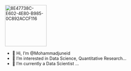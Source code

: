 <img width="136" alt="8E47738C-E602-4E80-B985-0C892ACCF116" src="https://user-images.githubusercontent.com/107539121/187740230-45688a6d-ee80-4d6e-9732-aadd8f6b2d3d.PNG">


- 👋 Hi, I’m @Mohammadjuneid
- 👀 I’m interested in Data Science, Quantitative Research...
- 🌱 I’m currently a Data Scientist ...


<!---
Mohammadjuneid/Mohammadjuneid is a ✨ special ✨ repository because its `README.md` (this file) appears on your GitHub profile.
You can click the Preview link to take a look at your changes.
--->

